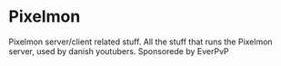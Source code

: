 # Pixelmon
Pixelmon server/client related stuff.
All the stuff that runs the Pixelmon server, used by danish youtubers. Sponsorede by EverPvP
